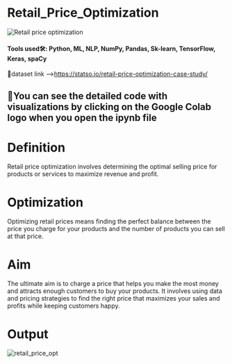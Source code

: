 # Retail_Price_Optimization

![Retail price optimization](https://github.com/SyedsPortfolio/Retail_Price_Optimization/assets/147240839/4b973db5-74fd-434c-ba3e-54769126f78e)

#### Tools used🛠: Python, ML, NLP, NumPy, Pandas, Sk-learn, TensorFlow, Keras, spaCy
🔗dataset link -->https://statso.io/retail-price-optimization-case-study/

## 🚧You can see the detailed code with visualizations by clicking on the Google Colab logo when you open the ipynb file

# Definition
Retail price optimization involves determining the optimal selling price for products or services to maximize revenue and profit.

# Optimization
Optimizing retail prices means finding the perfect balance between the price you charge for your products and the number of products you can sell at that price.

# Aim
The ultimate aim is to charge a price that helps you make the most money and attracts enough customers to buy your products. It involves using data and pricing strategies to find the right price that maximizes your sales and profits while keeping customers happy.

# Output
![retail_price_opt](https://github.com/SyedsPortfolio/Retail_Price_Optimization/assets/147240839/b5f886ec-d8fe-4eea-b99e-5cc3fee16343)

